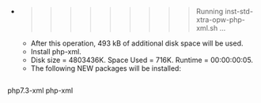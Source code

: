 * >>>>>>>>> Running inst-std-xtra-opw-php-xml.sh ...
  * After this operation, 493 kB of additional disk space will be used.
  * Install php-xml.
  * Disk size = 4803436K. Space Used = 716K. Runtime = 00:00:00:05.
  * The following NEW packages will be installed:
  ```bash
php7.3-xml php-xml
  ```
